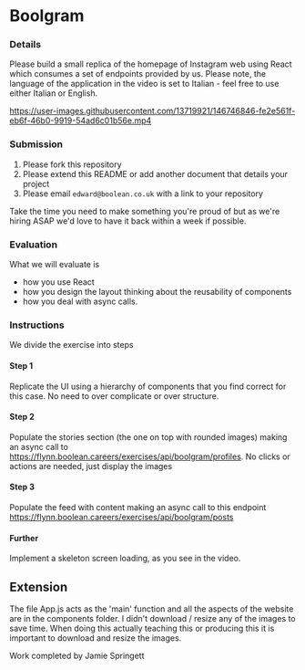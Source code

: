 # Boolgram

### Details
Please build a small replica of the homepage of Instagram web using React which consumes a set of endpoints provided by us. Please note, the language of the application in the video is set to Italian - feel free to use either Italian or English.

https://user-images.githubusercontent.com/13719921/146746846-fe2e561f-eb6f-46b0-9919-54ad6c01b56e.mp4

### Submission
1. Please fork this repository
2. Please extend this README or add another document that details your project
2. Please email `edward@boolean.co.uk` with a link to your repository

Take the time you need to make something you're proud of but as we're hiring ASAP we'd love to have it back within a week if possible.

### Evaluation
What we will evaluate is
- how you use React
- how you design the layout thinking about the reusability of components
- how you deal with async calls.

### Instructions
We divide the exercise into steps

#### Step 1
Replicate the UI using a hierarchy of components that you find correct for this case. No need to over complicate or over structure.

#### Step 2
Populate the stories section (the one on top with rounded images) making an async call to https://flynn.boolean.careers/exercises/api/boolgram/profiles. No clicks or actions are needed, just display the images

#### Step 3
Populate the feed with content making an async call to this endpoint https://flynn.boolean.careers/exercises/api/boolgram/posts

#### Further
Implement a skeleton screen loading, as you see in the video.

## Extension 

The file App.js acts as the 'main' function and all the aspects of the website are in the components folder. I didn't download / resize any of the images to save time. When doing this actually teaching this or producing this it is important to download and resize the images.

Work completed by Jamie Springett
